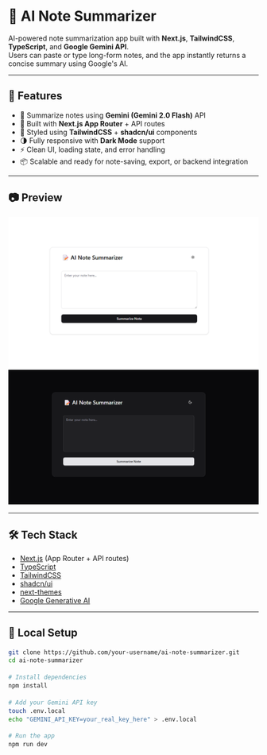 # 📝 AI Note Summarizer

AI-powered note summarization app built with **Next.js**, **TailwindCSS**, **TypeScript**, and **Google Gemini API**.  
Users can paste or type long-form notes, and the app instantly returns a concise summary using Google's AI.

---

## 🚀 Features

- 🧠 Summarize notes using **Gemini (Gemini 2.0 Flash)** API
- 💨 Built with **Next.js App Router** + API routes
- 🎨 Styled using **TailwindCSS** + **shadcn/ui** components
- 🌗 Fully responsive with **Dark Mode** support
- ⚡️ Clean UI, loading state, and error handling
- 📦 Scalable and ready for note-saving, export, or backend integration

---

## 📷 Preview

![light mode](./public/screenshots/light-mode.png)
![dark mode](./public/screenshots/dark-mode.png)

---

## 🛠️ Tech Stack

- [Next.js](https://nextjs.org/) (App Router + API routes)
- [TypeScript](https://www.typescriptlang.org/)
- [TailwindCSS](https://tailwindcss.com/)
- [shadcn/ui](https://ui.shadcn.com/)
- [next-themes](https://github.com/pacocoursey/next-themes)
- [Google Generative AI](https://ai.google.dev/)

---

## 🧪 Local Setup

```bash
git clone https://github.com/your-username/ai-note-summarizer.git
cd ai-note-summarizer

# Install dependencies
npm install

# Add your Gemini API key
touch .env.local
echo "GEMINI_API_KEY=your_real_key_here" > .env.local

# Run the app
npm run dev
